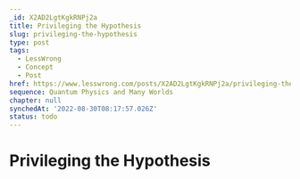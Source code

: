 ```yaml
---
_id: X2AD2LgtKgkRNPj2a
title: Privileging the Hypothesis
slug: privileging-the-hypothesis
type: post
tags:
  - LessWrong
  - Concept
  - Post
href: https://www.lesswrong.com/posts/X2AD2LgtKgkRNPj2a/privileging-the-hypothesis
sequence: Quantum Physics and Many Worlds
chapter: null
synchedAt: '2022-08-30T08:17:57.026Z'
status: todo
---
```


# Privileging the Hypothesis
